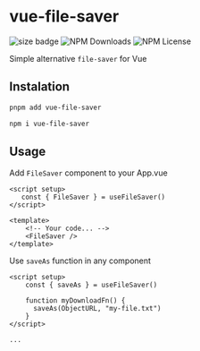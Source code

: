 # vue-file-saver
![size badge](https://deno.bundlejs.com/badge?q=vue-file-saver@latest&config={%22esbuild%22:{%22external%22:[%22vue%22]}})
![NPM Downloads](https://img.shields.io/npm/dm/vue-file-saver)
![NPM License](https://img.shields.io/npm/l/vue-file-saver)

Simple alternative `file-saver` for Vue


## Instalation 

```bash
pnpm add vue-file-saver
```
```bash
npm i vue-file-saver
```

## Usage

Add `FileSaver` component to your App.vue

```vue
<script setup>
   const { FileSaver } = useFileSaver()
</script>

<template>
    <!-- Your code... -->
    <FileSaver />
</template>
```

Use `saveAs` function in any component

```vue
<script setup>
    const { saveAs } = useFileSaver()
    
    function myDownloadFn() {
      saveAs(ObjectURL, "my-file.txt")
    }
</script>

...
```
